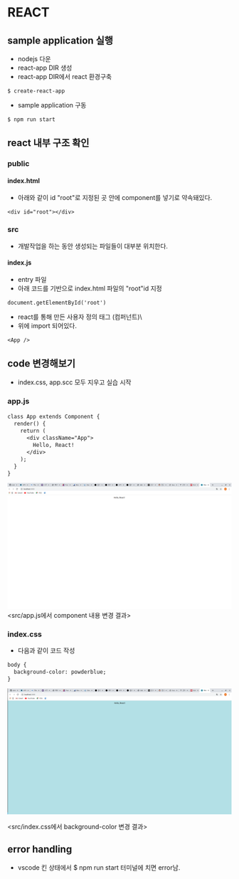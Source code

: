 # REACT

## sample application 실행

* nodejs 다운
* react-app DIR 생성
* react-app DIR에서 react 환경구축
```
$ create-react-app
```
* sample application 구동
```
$ npm run start
```

## react 내부 구조 확인

### public
#### index.html
* 아래와 같이 id "root"로 지정된 곳 안에 component를 넣기로 약속돼있다.
```
<div id="root"></div>
```

### src
* 개발작업을 하는 동안 생성되는 파일들이 대부분 위치한다.

#### index.js
* entry 파일
* 아래 코드를 기반으로 index.html 파일의 "root"id 지정
```
document.getElementById('root')
```

* react를 통해 만든 사용자 정의 태그 (컴퍼넌트)\
* 위에 import 되어있다.
```
<App />
```
## code 변경해보기
* index.css, app.scc 모두 지우고 실습 시작
### app.js
```
class App extends Component {
  render() {
    return (
      <div className="App">
        Hello, React!
      </div>
    );
  }
}
```
![react_js_app_hello](./md_image/react_js_app_hello.png)  
<src/app.js에서 component 내용 변경 결과>  


### index.css
* 다음과 같이 코드 작성
```
body {
  background-color: powderblue;
}
```
![react_css_background_color](./md_image/react_css_background_color.png)  

<src/index.css에서 background-color 변경 결과>  








## error handling
* vscode 킨 상태에서 $ npm run start 터미널에 치면 error남.